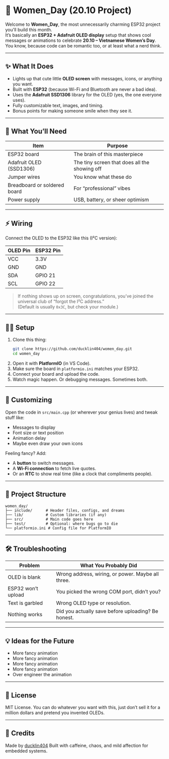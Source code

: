 # 🌸 Women_Day (20.10 Project)

Welcome to **Women_Day**, the most unnecessarily charming ESP32 project you'll build this month.  
It’s basically an **ESP32 + Adafruit OLED display** setup that shows cool messages or animations to celebrate **20.10 – Vietnamese Women’s Day**.  
You know, because code can be romantic too, or at least what a nerd think.

---

## ✨ What It Does

- Lights up that cute little **OLED screen** with messages, icons, or anything you want.  
- Built with **ESP32** (because Wi-Fi and Bluetooth are never a bad idea).  
- Uses the **Adafruit SSD1306** library for the OLED (yes, the one everyone uses).  
- Fully customizable text, images, and timing.  
- Bonus points for making someone smile when they see it.

---

## 🧰 What You’ll Need

| Item | Purpose |
|------|----------|
| ESP32 board | The brain of this masterpiece |
| Adafruit OLED (SSD1306) | The tiny screen that does all the showing off |
| Jumper wires | You know what these do |
| Breadboard or soldered board | For “professional” vibes |
| Power supply | USB, battery, or sheer optimism |

---

## ⚡ Wiring

Connect the OLED to the ESP32 like this (I²C version):

| OLED Pin | ESP32 Pin |
|-----------|-----------|
| VCC | 3.3V |
| GND | GND |
| SDA | GPIO 21 |
| SCL | GPIO 22 |

> If nothing shows up on screen, congratulations, you’ve joined the universal club of “forgot the I²C address.”  
> (Default is usually `0x3C`, but check your module.)

---

## 🧑‍💻 Setup

1. Clone this thing:
   ```bash
   git clone https://github.com/ducklin404/women_day.git
   cd women_day

2. Open it with **PlatformIO** (in VS Code).
3. Make sure the board in `platformio.ini` matches your ESP32.
4. Connect your board and upload the code.
5. Watch magic happen. Or debugging messages. Sometimes both.

---

## 🎨 Customizing

Open the code in `src/main.cpp` (or wherever your genius lives) and tweak stuff like:

* Messages to display
* Font size or text position
* Animation delay
* Maybe even draw your own icons

Feeling fancy? Add:

* A **button** to switch messages.
* A **Wi-Fi connection** to fetch live quotes.
* Or an **RTC** to show real time (like a clock that compliments people).

---

## 🧩 Project Structure

```
women_day/
├── include/      # Header files, configs, and dreams
├── lib/          # Custom libraries (if any)
├── src/          # Main code goes here
├── test/         # Optional: where bugs go to die
└── platformio.ini # Config file for PlatformIO
```

---

## 🛠 Troubleshooting

| Problem            | What You Probably Did                              |
| ------------------ | -------------------------------------------------- |
| OLED is blank      | Wrong address, wiring, or power. Maybe all three.  |
| ESP32 won’t upload | You picked the wrong COM port, didn’t you?         |
| Text is garbled    | Wrong OLED type or resolution.                     |
| Nothing works      | Did you actually save before uploading? Be honest. |

---

## 💡 Ideas for the Future

* More fancy animation
* More fancy animation
* More fancy animation
* More fancy animation
* Over engineer the animation

---

## 📜 License

MIT License.
You can do whatever you want with this, just don’t sell it for a million dollars and pretend you invented OLEDs.

---

## 💬 Credits

Made by [ducklin404](https://github.com/ducklin404)
Built with caffeine, chaos, and mild affection for embedded systems.
